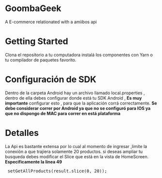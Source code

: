 # GoombaGeek
A E-commerce relationated with a amiibos api
# Getting Started
Clona el repositorio a tu computadora 
instalá los componentes con Yarn o tu compilador de paquetes favorito.
# Configuración de SDK
Dentro de la carpeta Android hay un archivo llamado local.properties , dentro de ella debes configurar donde está tu SDK 
Android , <b>Es muy importante</b> configurar esto , para que la aplicación corrá correctamente.
<b> Se debe considerar correr por Android ya que no se configuró para IOS ya que no dispongo de MAC 
para correr en está plataforma</b>
# Detalles
La  Api es bastante extensa por lo cual al momento de ingresar ,limite la conexión a que trajiera solamente 20 productos.
si deseas ampliar tu busqueda debes modificar el Slice que está en la vista de HomeScreen.
<b>Especificamente la linea 49 </b>
<pre>
 setGetAllProducts(result.slice(0, 20));
</pre>
 
